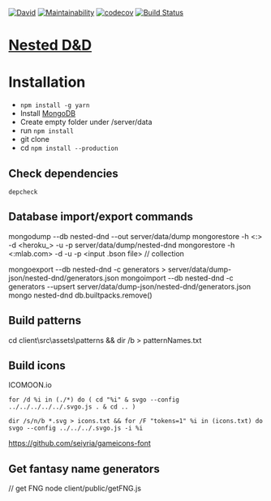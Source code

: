 [![David](https://david-dm.org/jsabol/nested-dnd.svg)](https://david-dm.org/jsabol/nested-dnd)
[![Maintainability](https://api.codeclimate.com/v1/badges/cfc72675a003187893e5/maintainability)](https://codeclimate.com/github/jsabol/nested-dnd/maintainability)
[![codecov](https://codecov.io/gh/cattegy/nested-dnd/branch/master/graph/badge.svg)](https://codecov.io/gh/cattegy/nested-dnd)
[![Build Status](https://travis-ci.org/jsabol/nested-dnd.svg?branch=master)](https://travis-ci.org/jsabol/nested-dnd)

# [Nested D&D](https://nested-dnd.herokuapp.com)

# Installation

- `npm install -g yarn`
- Install [MongoDB](https://www.mongodb.com/download-center/community)
- Create empty folder under /server/data
- run `npm install`
- git clone
- cd `npm install --production`

## Check dependencies

`depcheck`

## Database import/export commands

mongodump --db nested-dnd --out server/data/dump
mongorestore -h <:> -d <heroku\_> -u <user> -p <pw> server/data/dump/nested-dnd
mongorestore -h <:mlab.com> -d <dbname> -u <user> -p <password> <input .bson file> // collection

mongoexport --db nested-dnd -c generators > server/data/dump-json/nested-dnd/generators.json
mongoimport --db nested-dnd -c generators --upsert server/data/dump-json/nested-dnd/generators.json
mongo nested-dnd
db.builtpacks.remove()

## Build patterns

cd client\src\assets\patterns && dir /b > patternNames.txt

## Build icons

ICOMOON.io

`for /d %i in (./*) do ( cd "%i" & svgo --config ../../../../../.svgo.js . & cd .. )`

`dir /s/n/b *.svg > icons.txt && for /F "tokens=1" %i in (icons.txt) do svgo --config ../../../.svgo.js -i %i`

https://github.com/seiyria/gameicons-font

## Get fantasy name generators

// get FNG
node client/public/getFNG.js
